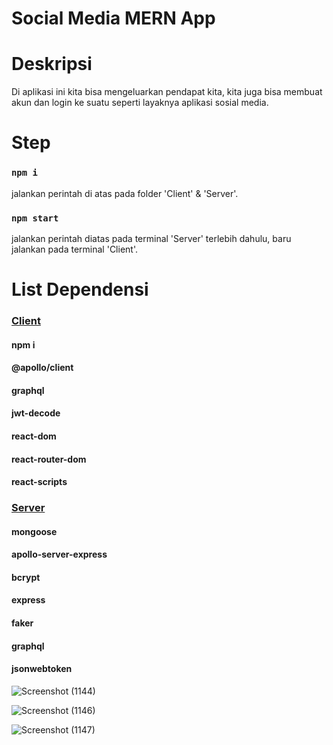 # Social Media MERN App

# Deskripsi

Di aplikasi ini kita bisa mengeluarkan pendapat kita, kita juga bisa membuat akun dan login ke suatu seperti layaknya aplikasi sosial media.

# Step

### `npm i`

jalankan perintah di atas pada folder 'Client' & 'Server'.

### `npm start`

jalankan perintah diatas pada terminal 'Server' terlebih dahulu, baru jalankan pada terminal 'Client'.

# List Dependensi

### <ins>Client</ins> 
#### npm i
#### @apollo/client
#### graphql
#### jwt-decode
#### react-dom
#### react-router-dom
#### react-scripts

### <ins>Server</ins> 
#### mongoose
#### apollo-server-express
#### bcrypt
#### express
#### faker
#### graphql
#### jsonwebtoken

![Screenshot (1144)](https://github.com/SetyoBimantoro/project_akhir_pwbd/assets/138221347/a8109adf-45b7-415f-a2e9-8ecd377d7ba0)

![Screenshot (1146)](https://github.com/SetyoBimantoro/project_akhir_pwbd/assets/138221347/b294ed4d-793d-432b-af96-d7051cb81327)

![Screenshot (1147)](https://github.com/SetyoBimantoro/project_akhir_pwbd/assets/138221347/11112368-d41a-4307-abf0-91bc67cd237c)